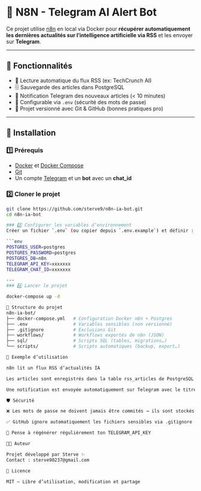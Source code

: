 
# 🤖 N8N - Telegram AI Alert Bot

Ce projet utilise [n8n](https://n8n.io) en local via Docker pour **récupérer automatiquement les dernières actualités sur l’intelligence artificielle via RSS** et les envoyer sur **Telegram**.

---

## 📌 Fonctionnalités

- 🔎 Lecture automatique du flux RSS (ex: TechCrunch AI)
- 🗄️ Sauvegarde des articles dans PostgreSQL
- 📲 Notification Telegram des nouveaux articles (< 10 minutes)
- 🔐 Configurable via `.env` (sécurité des mots de passe)
- 📂 Projet versionné avec Git & GitHub (bonnes pratiques pro)

---

## 🚀 Installation

### 1️⃣ Prérequis
- [Docker](https://www.docker.com/) et [Docker Compose](https://docs.docker.com/compose/)
- [Git](https://git-scm.com/)
- Un compte [Telegram](https://telegram.org/) et un **bot** avec un **chat_id**

### 2️⃣ Cloner le projet
```bash
git clone https://github.com/sterve9/n8n-ia-bot.git
cd n8n-ia-bot

### 3️⃣ Configurer les variables d’environnement
Créer un fichier `.env` (ou copier depuis `.env.example`) et définir :

```env
POSTGRES_USER=postgres
POSTGRES_PASSWORD=postgres
POSTGRES_DB=n8n
TELEGRAM_API_KEY=xxxxxxx
TELEGRAM_CHAT_ID=xxxxxxx

---
### 4️⃣ Lancer le projet

docker-compose up -d

📂 Structure du projet
n8n-ia-bot/
├── docker-compose.yml   # Configuration Docker n8n + Postgres
├── .env                 # Variables sensibles (non versionné)
├── .gitignore           # Exclusions Git
├── workflows/           # Workflows exportés de n8n (JSON)
├── sql/                 # Scripts SQL (tables, migrations…)
└── scripts/             # Scripts automatiques (backup, export…)

🧠 Exemple d’utilisation

n8n lit un flux RSS d’actualités IA

Les articles sont enregistrés dans la table rss_articles de PostgreSQL

Une notification est envoyée automatiquement sur Telegram avec le titre et le lien

🛡️ Sécurité

❌ Les mots de passe ne doivent jamais être commités → ils sont stockés dans .env

✅ GitHub ignore automatiquement les fichiers sensibles via .gitignore

🔐 Pense à régénérer régulièrement ton TELEGRAM_API_KEY

👨‍💻 Auteur

Projet développé par Sterve ✨
Contact : sterve90237@gmail.com

📄 Licence

MIT – Libre d’utilisation, modification et partage

